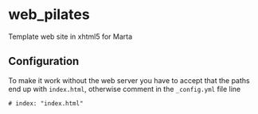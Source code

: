 # web\_pilates
Template web site in xhtml5 for Marta

## Configuration

To make it work without the web server you have to accept that the paths end up with `index.html`, otherwise comment in the `_config.yml` file line

    # index: "index.html"

